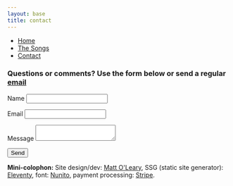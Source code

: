 ```yaml
---
layout: base
title: contact
---
```



<nav>
    <ul class="nav">
      <li><a href="/">Home</a></li>
      <li><a href="/the-songs/">The Songs</a></li>
      <li class="active"><a href="/sheet-music">Contact</a></li>
    </ul>
  </nav>

### Questions or comments? Use the form below or send a regular <a href="mailto:mattosurf@gmail.com?subject=minnie%20music">email</a>

<div class="form">
<form name="contact" method="POST" data-netlify="true">
  <p>
    <label>Name <input type="text" name="name" /></label>   
  </p>
  <p>
    <label>Email <input type="email" name="email" /></label>
  </p>
  <!-- <p>
    <label>Your Role: <select name="role[]" multiple>
      <option value="leader">Leader</option>
      <option value="follower">Follower</option>
    </select></label>
  </p> -->
  <p>
    <label>Message <textarea name="message" type="text" ></textarea></label>
  </p>
  <p>
    <button class="round-button" type="submit">Send</button>
  </p>
</form>
</div>
<!-- <p>Or send regular <a href="mailto:mattosurf@gmail.com?subject=minnie%20music">email</a> -->
<p class="smaller"><strong>Mini-colophon:</strong> Site design/dev: <a href="https://olearystudios.com">Matt O'Leary</a>, SSG (static site generator): <a href="https://eleventy.dev"> Eleventy</a>, font: <a href="https://fonts.google.com/specimen/Nunito">Nunito</a>, payment processing: <a href="Stripe">Stripe</a>.